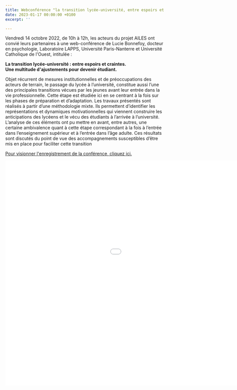 ```yaml
---
title: Webconférence "la transition lycée-université, entre espoirs et craintes"
date: 2023-01-17 00:00:00 +0100
excerpt: ''

---
```

Vendredi 14 octobre 2022, de 10h à 12h, les acteurs du projet AILES ont convié leurs partenaires à une web-conférence de Lucie Bonnefoy, docteur en psychologie, Laboratoire LAPPS, Université Paris-Nanterre et Université Catholique de l'Ouest, intitulée :

**La transition lycée-université : entre espoirs et craintes.  
Une multitude d'ajustements pour devenir étudiant.**

Objet récurrent de mesures institutionnelles et de préoccupations des acteurs de terrain, le passage du lycée à l’université, constitue aussi l’une des principales transitions vécues par les jeunes avant leur entrée dans la vie professionnelle. Cette étape est étudiée ici en se centrant à la fois sur les phases de préparation et d’adaptation. Les travaux présentés sont réalisés à partir d’une méthodologie mixte. Ils permettent d’identifier les représentations et dynamiques motivationnelles qui viennent construire les anticipations des lycéens et le vécu des étudiants à l’arrivée à l’université. L’analyse de ces éléments ont pu mettre en avant, entre autres, une certaine ambivalence quant à cette étape correspondant à la fois à l’entrée dans l’enseignement supérieur et à l’entrée dans l’âge adulte. Ces résultats sont discutés du point de vue des accompagnements susceptibles d’être mis en place pour faciliter cette transition

[Pour visionner l'enregistrement de la conférence, cliquez ici.](https://www.youtube.com/watch?v=yCXYpAbisJw)

<iframe width="1264" height="711" src="[https://www.youtube.com/embed/yCXYpAbisJw](https://www.youtube.com/embed/yCXYpAbisJw "https://www.youtube.com/embed/yCXYpAbisJw")" title="La transition lycée-université : entre espoirs et craintes." frameborder="0" allow="accelerometer; autoplay; clipboard-write; encrypted-media; gyroscope; picture-in-picture; web-share" allowfullscreen></iframe>